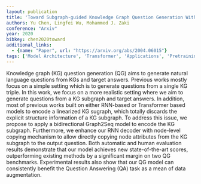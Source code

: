 ```yaml
---
layout: publication
title: 'Toward Subgraph-guided Knowledge Graph Question Generation With Graph Neural Networks'
authors: Yu Chen, Lingfei Wu, Mohammed J. Zaki
conference: "Arxiv"
year: 2020
bibkey: chen2020toward
additional_links:
  - {name: "Paper", url: "https://arxiv.org/abs/2004.06015"}
tags: ['Model Architecture', 'Transformer', 'Applications', 'Pretraining Methods']
---
```

Knowledge graph (KG) question generation (QG) aims to generate natural
language questions from KGs and target answers. Previous works mostly focus on
a simple setting which is to generate questions from a single KG triple. In
this work, we focus on a more realistic setting where we aim to generate
questions from a KG subgraph and target answers. In addition, most of previous
works built on either RNN-based or Transformer based models to encode a
linearized KG sugraph, which totally discards the explicit structure
information of a KG subgraph. To address this issue, we propose to apply a
bidirectional Graph2Seq model to encode the KG subgraph. Furthermore, we
enhance our RNN decoder with node-level copying mechanism to allow directly
copying node attributes from the KG subgraph to the output question. Both
automatic and human evaluation results demonstrate that our model achieves new
state-of-the-art scores, outperforming existing methods by a significant margin
on two QG benchmarks. Experimental results also show that our QG model can
consistently benefit the Question Answering (QA) task as a mean of data
augmentation.
